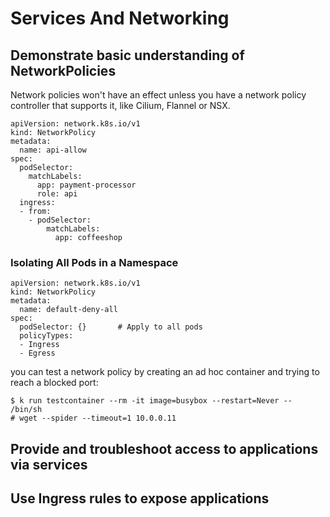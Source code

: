 # Services And Networking

## Demonstrate basic understanding of NetworkPolicies

Network policies won't have an effect unless you have a network policy controller that supports it, like Cilium, Flannel or NSX.


```
apiVersion: network.k8s.io/v1
kind: NetworkPolicy
metadata:
  name: api-allow
spec:
  podSelector:
    matchLabels:
      app: payment-processor
      role: api
  ingress:
  - from:
    - podSelector:
        matchLabels:
          app: coffeeshop
```

### Isolating All Pods in a Namespace

```
apiVersion: network.k8s.io/v1
kind: NetworkPolicy
metadata:
  name: default-deny-all
spec:
  podSelector: {}       # Apply to all pods
  policyTypes:
  - Ingress
  - Egress
```

you can test a network policy by creating an ad hoc container and trying to reach a blocked port:

```
$ k run testcontainer --rm -it image=busybox --restart=Never -- /bin/sh
# wget --spider --timeout=1 10.0.0.11

```

## Provide and troubleshoot access to applications via services





## Use Ingress rules to expose applications

